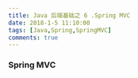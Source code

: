 ```yaml
---
title: Java 后端基础之 6 .Spring MVC
date: 2018-1-5 11:10:00
tags: [Java,Spring,SpringMVC]
comments: true
---
```


### Spring MVC

